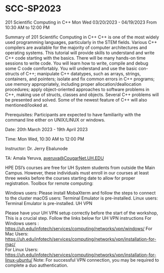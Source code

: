 # SCC-SP2023
 201 Scientific Computing in C++ Mon Wed 03/20/2023 - 04/19/2023 From 10:30 AM to 12:00 PM



 Summary of 201 Scientific Computing in C++
C++ is one of the most widely used programming languages, particularly in the STEM fields. Various C++ compilers are available for the majority of computer architectures and operating systems. This tutorial will provide skills to understand and write C++ code starting with the basics. There will be many hands-on time sessions to write code. You will learn how to write, compile and debug some C code comfortably. You will understand and use the basic con-structs of C++; manipulate C++ datatypes, such as arrays, strings, containers, and pointers; isolate and fix common errors in C++ programs; use memory appropriately, including proper allocation/deallocation procedures; apply object-oriented approaches to software problems in C++, making use of structs, classes and objects. Several C++ problems will be presented and solved. Some of the newest feature of C++ will also mentioned/looked at. 

Prerequisites: Participants are expected to have familiarity with the command line either on UNIX/LINUX or windows.


Date: 20th March 2023 - 19th April 2023

Time: Mon Wed, 10:30 AM to 12:00 PM

Instructor: Dr. Jerry Ebalunode

TA:  Amala Yeruva, ayeruva@CougarNet.UH.EDU

HPE DSI’s courses are free for UH System students from outside the Main Campus. However, these individuals must enroll in our courses at least three weeks before the courses starting date to allow for proper registration.
Toolbox for remote computing:


Windows users: Please install MobaXterm and follow the steps to connect to the cluster 
macOS users: Terminal Emulator is pre-installed.
Linux users: Terminal Emulator is pre-installed.
UH VPN

Please have your UH VPN setup correctly before the start of the workshop, This is a crucial step.
Follow the links below for UH VPN instructions
For Windows users : https://uh.edu/infotech/services/computing/networks/vpn/windows/
For Mac Users: https://uh.edu/infotech/services/computing/networks/vpn/installation-for-mac/   
For Linux Users: https://uh.edu/infotech/services/computing/networks/vpn/installation-for-linux-ubuntu/
Note: For successful VPN connection, you may be required to complete a duo authentication.
